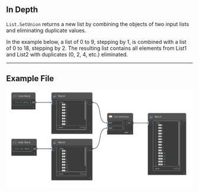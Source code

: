 ## In Depth
`List.SetUnion` returns a new list by combining the objects of two input lists and eliminating duplicate values. 

In the example below, a list of 0 to 9, stepping by 1, is combined with a list of 0 to 18, stepping by 2. The resulting list contains all elements from List1 and List2 with duplicates (0, 2, 4, etc.) eliminated.
___
## Example File

![List.SetUnion](./DSCore.List.SetUnion_img.jpg)